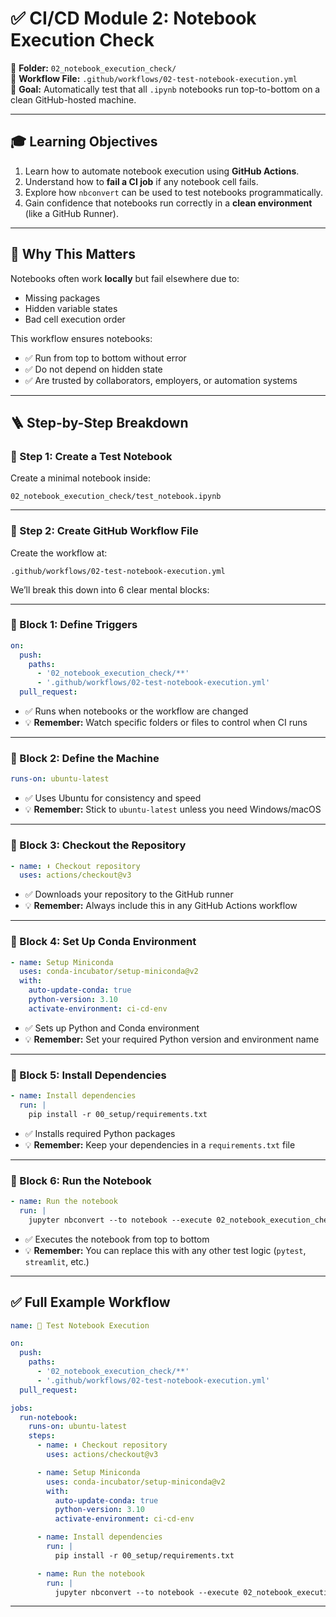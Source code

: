 # ✅ CI/CD Module 2: Notebook Execution Check

📁 **Folder:** `02_notebook_execution_check/`  
🔧 **Workflow File:** `.github/workflows/02-test-notebook-execution.yml`  
🎯 **Goal:** Automatically test that all `.ipynb` notebooks run top-to-bottom on a clean GitHub-hosted machine.

---

## 🎓 Learning Objectives

1. Learn how to automate notebook execution using **GitHub Actions**.
2. Understand how to **fail a CI job** if any notebook cell fails.
3. Explore how `nbconvert` can be used to test notebooks programmatically.
4. Gain confidence that notebooks run correctly in a **clean environment** (like a GitHub Runner).

---

## 🧠 Why This Matters

Notebooks often work **locally** but fail elsewhere due to:
- Missing packages
- Hidden variable states
- Bad cell execution order

This workflow ensures notebooks:
- ✅ Run from top to bottom without error
- ✅ Do not depend on hidden state
- ✅ Are trusted by collaborators, employers, or automation systems

---

## 🪜 Step-by-Step Breakdown

### 🔹 Step 1: Create a Test Notebook

Create a minimal notebook inside:

```
02_notebook_execution_check/test_notebook.ipynb
```

---

### 🔹 Step 2: Create GitHub Workflow File

Create the workflow at:

```
.github/workflows/02-test-notebook-execution.yml
```

We’ll break this down into 6 clear mental blocks:

---

### 🧱 Block 1: Define Triggers

```yaml
on:
  push:
    paths:
      - '02_notebook_execution_check/**'
      - '.github/workflows/02-test-notebook-execution.yml'
  pull_request:
```

- ✅ Runs when notebooks or the workflow are changed  
- 💡 **Remember:** Watch specific folders or files to control when CI runs

---

### 🧱 Block 2: Define the Machine

```yaml
runs-on: ubuntu-latest
```

- ✅ Uses Ubuntu for consistency and speed  
- 💡 **Remember:** Stick to `ubuntu-latest` unless you need Windows/macOS

---

### 🧱 Block 3: Checkout the Repository

```yaml
- name: ⬇️ Checkout repository
  uses: actions/checkout@v3
```

- ✅ Downloads your repository to the GitHub runner  
- 💡 **Remember:** Always include this in any GitHub Actions workflow

---

### 🧱 Block 4: Set Up Conda Environment

```yaml
- name: Setup Miniconda
  uses: conda-incubator/setup-miniconda@v2
  with:
    auto-update-conda: true
    python-version: 3.10
    activate-environment: ci-cd-env
```

- ✅ Sets up Python and Conda environment  
- 💡 **Remember:** Set your required Python version and environment name

---

### 🧱 Block 5: Install Dependencies

```yaml
- name: Install dependencies
  run: |
    pip install -r 00_setup/requirements.txt
```

- ✅ Installs required Python packages  
- 💡 **Remember:** Keep your dependencies in a `requirements.txt` file

---

### 🧱 Block 6: Run the Notebook

```yaml
- name: Run the notebook
  run: |
    jupyter nbconvert --to notebook --execute 02_notebook_execution_check/test_notebook.ipynb --output executed.ipynb
```

- ✅ Executes the notebook from top to bottom  
- 💡 **Remember:** You can replace this with any other test logic (`pytest`, `streamlit`, etc.)

---

## ✅ Full Example Workflow

```yaml
name: 🚀 Test Notebook Execution

on:
  push:
    paths:
      - '02_notebook_execution_check/**'
      - '.github/workflows/02-test-notebook-execution.yml'
  pull_request:

jobs:
  run-notebook:
    runs-on: ubuntu-latest
    steps:
      - name: ⬇️ Checkout repository
        uses: actions/checkout@v3

      - name: Setup Miniconda
        uses: conda-incubator/setup-miniconda@v2
        with:
          auto-update-conda: true
          python-version: 3.10
          activate-environment: ci-cd-env

      - name: Install dependencies
        run: |
          pip install -r 00_setup/requirements.txt

      - name: Run the notebook
        run: |
          jupyter nbconvert --to notebook --execute 02_notebook_execution_check/test_notebook.ipynb --output executed.ipynb
```

---


